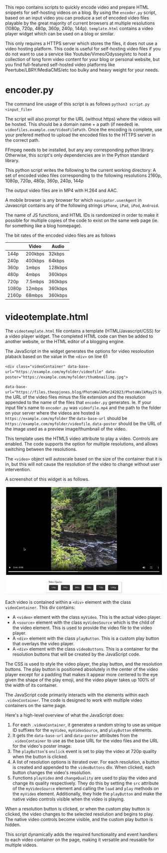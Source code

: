 This repo contains scripts to quickly encode video and prepare HTML snippets for self-hosting videos on a blog. By using the `encoder.py` script, based on an input video you can produce a set of encoded video files playable by the great majority of current browsers at multiple resolutions (1080p, 720p, 480p, 360p, 240p, 144p). `template.html` contains a video player widget which can be used on a blog or similar. 

This only requires a HTTPS server which stores the files, it does not use a video hosting platform. This code is useful for self-hosting video files if you do not want to use a service like Youtube/Vimeo/Odyssey/etc to host a collection of long form video content for your blog or personal website, but you find full-featured self-hosted video platforms like Peertube/LBRY/MediaCMS/etc too bulky and heavy weight for your needs. 

# encoder.py 

The command line usage of this script is as follows `python3 script.py <input_file>`

The script will also prompt for the URL (without https) where the videos will be hosted. This should be a domain name + a path (if needed) ie. `videofiles.example.com/VideoFilePath`. Once the encoding is complete, use your prefered method to upload the encoded files to the HTTPS server in the correct path. 

FFmpeg needs to be installed, but any any corresponding python library. Otherwise, this script's only dependencies are in the Python standard library. 

This python script writes the following to the current working directory: A set of encoded video files corresponding to the following resolutions 2160p, 1080p, 720p, 480p, 360p, 240p, 144p

The output video files are in MP4 with H.264 and AAC.

A mobile browser is any browser for which `navigator.userAgent` in Javascript contains any of the following strings `iPhone`, `iPad`, `iPod`, `Android`. 

The name of JS functions, and HTML IDs is randomized in order to make it possible for multiple copies of the code to exist on the same web page (ie. for something like a blog homepage).

The bit rates of the encoded video files are as follows

|       | Video   | Audio   |
|-------|---------|---------|
| 144p  | 200kbps | 32kbps  |
| 240p  | 400kbps | 64kbps  |
| 360p  | 1mbps   | 128kbps |
| 480p  | 4mbps   | 360kbps |
| 720p  | 7.5mbps | 360kbps |
| 1080p | 12mbps  | 360kbps |
| 2160p | 68mbps  | 360kbps |

# videotemplate.html

The `videotemplate.html` file contains a template (HTML/Javascript/CSS) for a video player widget. The completed HTML code can then be added to another website, or the HTML editor of a blogging engine. 

The JavaScript in the widget generates the options for video resoloution plaback based on the value in the `<div>` on line 61

`<div class="videoContainer" data-base-url="https://example.com/myfolder/videofile" data-poster="https://example.com/myfolder/thumbnailimg.jpg">`

`data-base-url="https://files.theopjones.blog/PhotoWalkMar242023/PhotoWalkMay25` is the URL of the video files minus the file extension and the resolution appended to the name of the files that `encoder.py` generates. Ie. If your input file's name to `encoder.py` was `videofile.mp4` and the path to the folder on your server where the videos are hosted is `https://example.com/myfolder` the `data-base-url` should be `https://example.com/myfolder/videofile`. `data-poster` should be the URL of the image used as a preview image/thumbnail of the video.

This template uses the HTML5 video attribute to play a video. Controls are enabled. The code supports the option for multiple resolutions, and allows switching between the resolutions. 

The `<video>` object will autoscale based on the size of the container that it is in, but this will not cause the resolution of the video to change without user intervention. 

A screenshot of this widget is as follows. 

![](Screenshot_2023-05-16_14-58-52.png)


Each video is contained within a `<div>` element with the class `videoContainer`. This div contains:

- A `<video>` element with the class `myVideo`. This is the actual video player.
- A `<source>` element with the class `myVideoSource` which is the child of the video element. This is used to provide the video file to the video player.
- A `<div>` element with the class `playButton`. This is a custom play button that overlays the video player.
- A `<div>` element with the class `videoButtons`. This is a container for the resolution buttons that will be created by the JavaScript code.

The CSS is used to style the video player, the play button, and the resolution buttons. The play button is positioned absolutely in the center of the video player except for a padding that makes it appear more centered to the eye given the shape of the play emoji, and the video player takes up 100% of the width of its container.

The JavaScript code primarily interacts with the elements within each `.videoContainer`. The code is designed to work with multiple video containers on the same page.

Here's a high-level overview of what the JavaScript does:

1. For each `.videoContainer`, it generates a random string to use as unique ID suffixes for the `myVideo`, `myVideoSource`, and `playButton` elements.
2. It gets the `data-base-url` and `data-poster` attributes from the `.videoContainer` to use as the base URL for the video files and the URL for the video's poster image.
3. The `playButton`'s `onclick` event is set to play the video at 720p quality when the button is clicked.
4. A list of resolution options is iterated over. For each resolution, a button is created and appended to the `videoButtons` div. When clicked, each button changes the video's resolution.
5. Functions `playVideo` and `changeQuality` are used to play the video and change its quality respectively. They do this by setting the `src` attribute of the `myVideoSource` element and calling the `load` and `play` methods on the `myVideo` element. Additionally, they hide the `playButton` and make the native video controls visible when the video is playing.

When a resolution button is clicked, or when the custom play button is clicked, the video changes to the selected resolution and begins to play. The native video controls become visible, and the custom play button is hidden.

This script dynamically adds the required functionality and event handlers to each video container on the page, making it versatile and reusable for multiple videos.


